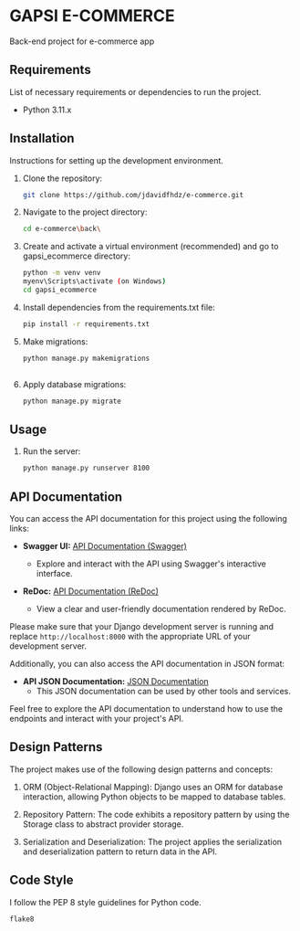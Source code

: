 # GAPSI E-COMMERCE

Back-end project for e-commerce app

## Requirements

List of necessary requirements or dependencies to run the project.

- Python 3.11.x

## Installation

Instructions for setting up the development environment.

1. Clone the repository:

   ```bash
   git clone https://github.com/jdavidfhdz/e-commerce.git

2. Navigate to the project directory:

   ```bash
   cd e-commerce\back\

3. Create and activate a virtual environment (recommended) and go to gapsi_ecommerce directory:

   ```bash
   python -m venv venv
   myenv\Scripts\activate (on Windows)
   cd gapsi_ecommerce

4. Install dependencies from the requirements.txt file:
 
   ```bash
   pip install -r requirements.txt

5. Make migrations:

   ```bash
   python manage.py makemigrations
 
6. Apply database migrations:

    ```bash
    python manage.py migrate

## Usage

1. Run the server:

   ```bash
   python manage.py runserver 8100

## API Documentation

You can access the API documentation for this project using the following links:

- **Swagger UI:** [API Documentation (Swagger)](http://localhost:8000/swagger/)
  - Explore and interact with the API using Swagger's interactive interface.

- **ReDoc:** [API Documentation (ReDoc)](http://localhost:8000/redoc/)
  - View a clear and user-friendly documentation rendered by ReDoc.

Please make sure that your Django development server is running and replace `http://localhost:8000` with the appropriate URL of your development server.

Additionally, you can also access the API documentation in JSON format:
- **API JSON Documentation:** [JSON Documentation](http://localhost:8000/swagger.json)
  - This JSON documentation can be used by other tools and services.

Feel free to explore the API documentation to understand how to use the endpoints and interact with your project's API.

## Design Patterns

The project makes use of the following design patterns and concepts:

1. ORM (Object-Relational Mapping): Django uses an ORM for database interaction, allowing Python objects to be mapped to database tables.

2. Repository Pattern: The code exhibits a repository pattern by using the Storage class to abstract provider storage.

3. Serialization and Deserialization: The project applies the serialization and deserialization pattern to return data in the API.

## Code Style

I follow the PEP 8 style guidelines for Python code.

   ```bash
   flake8
   ```
